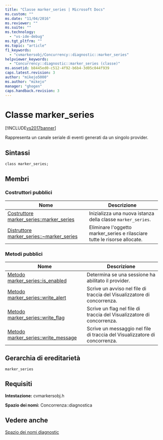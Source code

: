 ```yaml
---
title: "Classe marker_series | Microsoft Docs"
ms.custom: ""
ms.date: "11/04/2016"
ms.reviewer: ""
ms.suite: ""
ms.technology: 
  - "vs-ide-debug"
ms.tgt_pltfrm: ""
ms.topic: "article"
f1_keywords: 
  - "cvmarkersobj/Concurrency::diagnostic::marker_series"
helpviewer_keywords: 
  - "Concurrency::diagnostic::marker_series (classe)"
ms.assetid: b8445ed0-c512-4f92-b6b4-3d05c044f939
caps.latest.revision: 3
author: "mikejo5000"
ms.author: "mikejo"
manager: "ghogen"
caps.handback.revision: 3
---
```

# Classe marker_series
[!INCLUDE[vs2017banner](../code-quality/includes/vs2017banner.md)]

Rappresenta un canale seriale di eventi generati da un singolo provider.  
  
## Sintassi  
  
```  
class marker_series;  
```  
  
## Membri  
  
### Costruttori pubblici  
  
|Nome|Descrizione|  
|----------|-----------------|  
|[Costruttore marker\_series::marker\_series](../profiling/marker-series-marker-series-constructor.md)|Inizializza una nuova istanza della classe `marker_series`.|  
|[Distruttore marker\_series::~marker\_series](../profiling/marker-series-tilde-marker-series-destructor.md)|Eliminare l'oggetto marker\_series e rilasciare tutte le risorse allocate.|  
  
### Metodi pubblici  
  
|Nome|Descrizione|  
|----------|-----------------|  
|[Metodo marker\_series::is\_enabled](../profiling/marker-series-is-enabled-method.md)|Determina se una sessione ha abilitato il provider.|  
|[Metodo marker\_series::write\_alert](../profiling/marker-series-write-alert-method.md)|Scrive un avviso nel file di traccia del Visualizzatore di concorrenza.|  
|[Metodo marker\_series::write\_flag](../profiling/marker-series-write-flag-method.md)|Scrive un flag nel file di traccia del Visualizzatore di concorrenza.|  
|[Metodo marker\_series::write\_message](../profiling/marker-series-write-message-method.md)|Scrive un messaggio nel file di traccia del Visualizzatore di concorrenza.|  
  
## Gerarchia di ereditarietà  
 `marker_series`  
  
## Requisiti  
 **Intestazione:** cvmarkersobj.h  
  
 **Spazio dei nomi:** Concorrenza::diagnostica  
  
## Vedere anche  
 [Spazio dei nomi diagnostic](../profiling/diagnostic-namespace.md)